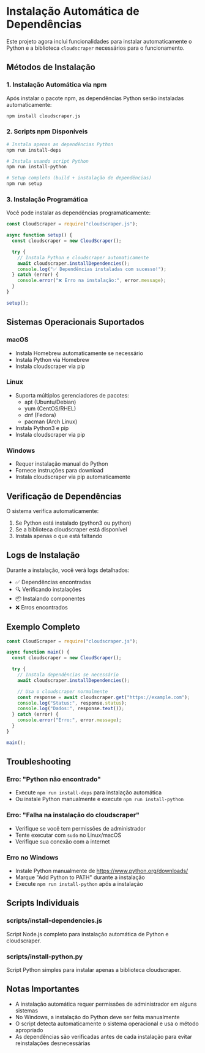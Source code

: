 # Instalação Automática de Dependências

Este projeto agora inclui funcionalidades para instalar automaticamente o Python e a biblioteca `cloudscraper` necessários para o funcionamento.

## Métodos de Instalação

### 1. Instalação Automática via npm

Após instalar o pacote npm, as dependências Python serão instaladas automaticamente:

```bash
npm install cloudscraper.js
```

### 2. Scripts npm Disponíveis

```bash
# Instala apenas as dependências Python
npm run install-deps

# Instala usando script Python
npm run install-python

# Setup completo (build + instalação de dependências)
npm run setup
```

### 3. Instalação Programática

Você pode instalar as dependências programaticamente:

```javascript
const CloudScraper = require("cloudscraper.js");

async function setup() {
  const cloudscraper = new CloudScraper();

  try {
    // Instala Python e cloudscraper automaticamente
    await cloudscraper.installDependencies();
    console.log("✅ Dependências instaladas com sucesso!");
  } catch (error) {
    console.error("❌ Erro na instalação:", error.message);
  }
}

setup();
```

## Sistemas Operacionais Suportados

### macOS

- Instala Homebrew automaticamente se necessário
- Instala Python via Homebrew
- Instala cloudscraper via pip

### Linux

- Suporta múltiplos gerenciadores de pacotes:
  - apt (Ubuntu/Debian)
  - yum (CentOS/RHEL)
  - dnf (Fedora)
  - pacman (Arch Linux)
- Instala Python3 e pip
- Instala cloudscraper via pip

### Windows

- Requer instalação manual do Python
- Fornece instruções para download
- Instala cloudscraper via pip automaticamente

## Verificação de Dependências

O sistema verifica automaticamente:

1. Se Python está instalado (python3 ou python)
2. Se a biblioteca cloudscraper está disponível
3. Instala apenas o que está faltando

## Logs de Instalação

Durante a instalação, você verá logs detalhados:

- ✅ Dependências encontradas
- 🔍 Verificando instalações
- 📦 Instalando componentes
- ❌ Erros encontrados

## Exemplo Completo

```javascript
const CloudScraper = require("cloudscraper.js");

async function main() {
  const cloudscraper = new CloudScraper();

  try {
    // Instala dependências se necessário
    await cloudscraper.installDependencies();

    // Usa o cloudscraper normalmente
    const response = await cloudscraper.get("https://example.com");
    console.log("Status:", response.status);
    console.log("Dados:", response.text());
  } catch (error) {
    console.error("Erro:", error.message);
  }
}

main();
```

## Troubleshooting

### Erro: "Python não encontrado"

- Execute `npm run install-deps` para instalação automática
- Ou instale Python manualmente e execute `npm run install-python`

### Erro: "Falha na instalação do cloudscraper"

- Verifique se você tem permissões de administrador
- Tente executar com `sudo` no Linux/macOS
- Verifique sua conexão com a internet

### Erro no Windows

- Instale Python manualmente de https://www.python.org/downloads/
- Marque "Add Python to PATH" durante a instalação
- Execute `npm run install-python` após a instalação

## Scripts Individuais

### scripts/install-dependencies.js

Script Node.js completo para instalação automática de Python e cloudscraper.

### scripts/install-python.py

Script Python simples para instalar apenas a biblioteca cloudscraper.

## Notas Importantes

- A instalação automática requer permissões de administrador em alguns sistemas
- No Windows, a instalação do Python deve ser feita manualmente
- O script detecta automaticamente o sistema operacional e usa o método apropriado
- As dependências são verificadas antes de cada instalação para evitar reinstalações desnecessárias
